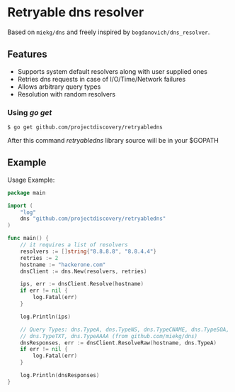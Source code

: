 # Retryable dns resolver
Based on `miekg/dns` and freely inspired by `bogdanovich/dns_resolver`.

## Features
- Supports system default resolvers along with user supplied ones
- Retries dns requests in case of I/O/Time/Network failures
- Allows arbitrary query types
- Resolution with random resolvers

### Using *go get*

```
$ go get github.com/projectdiscovery/retryabledns
```

After this command *retryabledns* library source will be in your $GOPATH

## Example
Usage Example:

``` go
package main

import (
    "log"
    dns "github.com/projectdiscovery/retryabledns"
)

func main() {
    // it requires a list of resolvers
    resolvers := []string{"8.8.8.8", "8.8.4.4"}
    retries := 2
    hostname := "hackerone.com"
    dnsClient := dns.New(resolvers, retries)

    ips, err := dnsClient.Resolve(hostname)
    if err != nil {
        log.Fatal(err)
    }

    log.Println(ips)

    // Query Types: dns.TypeA, dns.TypeNS, dns.TypeCNAME, dns.TypeSOA, dns.TypePTR, dns.TypeMX
    // dns.TypeTXT, dns.TypeAAAA (from github.com/miekg/dns)
    dnsResponses, err := dnsClient.ResolveRaw(hostname, dns.TypeA)
    if err != nil {
        log.Fatal(err)
    }

    log.Println(dnsResponses)
}
```
